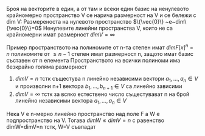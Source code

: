 Броя на векторите в един, а от там и всеки един базис на ненулевото крайномерно пространство V се нарича размерност на V и се бележи с dim V:
Размереноста на нулевото пространство $\{\vec{0}\} ~е~dim\{\vec{0}\}=0$
Ненулевите линейни пространства V, които не са крайномерни имат размерност $dim V = \infty$

Пример пространството на полиномите от n-та степен имат $dimF[x]^{n}= n$ 
полиномите от $\leq n-1$ степен имат размерност n, защото имат базис съставен от n елемента
Пространството на всички полиноми има безкрайно голяма размерност

1) $dimV=n$ тстк същестува n линейно независими вектори $а_1,\dots,a_{n}\in V$ и произволни n+1 вектора $b_1,\dots,b_{n+1} \in V$ са линейно зависими
2) $dimV=\infty$ тстк за всяко естествено число същестувават n на брой линейно независими вектора $a_1,\dots,a_{n}\in V$


Нека V е n-мерно линейно пространство над поле F а W е подпространство на V. Тогава $dimW\leq dimV=n$ с равенство dimW=dimV=n тстк, W=V съвпадат
